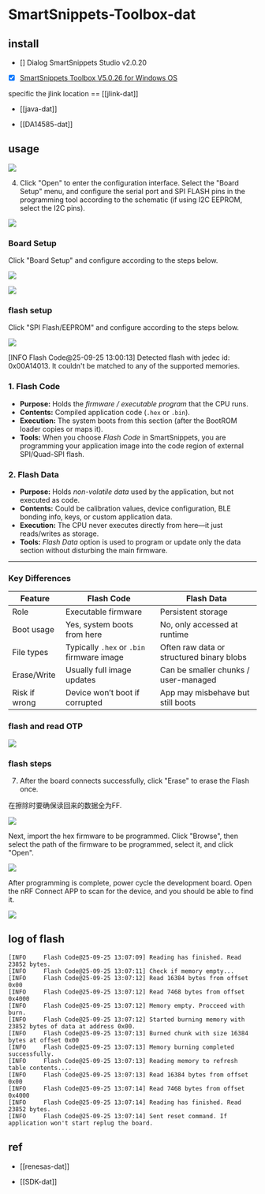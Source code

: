 # SmartSnippets-Toolbox-dat

## install 


- [] Dialog SmartSnippets Studio v2.0.20

- [x] [SmartSnippets Toolbox V5.0.26 for Windows OS](https://www.renesas.com/en/document/sws/smartsnippets-toolbox-v5026-windows-os?r=1618132)


specific the jlink location == [[jlink-dat]]

- [[java-dat]]

- [[DA14585-dat]]

## usage 

![](2025-09-24-15-42-27.png)


4. Click "Open" to enter the configuration interface. Select the "Board Setup" menu, and configure the serial port and SPI FLASH pins in the programming tool according to the schematic (if using I2C EEPROM, select the I2C pins).

![](2025-09-24-15-43-19.png)

### Board Setup

Click "Board Setup" and configure according to the steps below.

![](2025-09-24-15-45-11.png)

![](2025-09-25-12-58-42.png)

### flash setup

Click "SPI Flash/EEPROM" and configure according to the steps below.

![](2025-09-24-15-46-23.png)

[INFO     Flash Code@25-09-25 13:00:13] Detected flash with jedec id: 0x00A14013. It couldn't be matched to any of the supported memories.




### 1. Flash Code

- **Purpose:** Holds the *firmware / executable program* that the CPU runs.
- **Contents:** Compiled application code (`.hex` or `.bin`).
- **Execution:** The system boots from this section (after the BootROM loader copies or maps it).
- **Tools:** When you choose *Flash Code* in SmartSnippets, you are programming your application image into the code region of external SPI/Quad-SPI flash.

### 2. Flash Data

- **Purpose:** Holds *non-volatile data* used by the application, but not executed as code.
- **Contents:** Could be calibration values, device configuration, BLE bonding info, keys, or custom application data.
- **Execution:** The CPU never executes directly from here—it just reads/writes as storage.
- **Tools:** *Flash Data* option is used to program or update only the data section without disturbing the main firmware.

---

### Key Differences

| Feature         | Flash Code | Flash Data |
|-----------------|------------|------------|
| Role            | Executable firmware | Persistent storage |
| Boot usage      | Yes, system boots from here | No, only accessed at runtime |
| File types      | Typically `.hex` or `.bin` firmware image | Often raw data or structured binary blobs |
| Erase/Write     | Usually full image updates | Can be smaller chunks / user-managed |
| Risk if wrong   | Device won’t boot if corrupted | App may misbehave but still boots |




### flash and read OTP 

![](2025-09-25-13-01-59.png)

### flash steps 

7. After the board connects successfully, click "Erase" to erase the Flash once.

在擦除时要确保读回来的数据全为FF.


![](2025-09-24-15-47-04.png)

Next, import the hex firmware to be programmed. Click "Browse", then select the path of the firmware to be programmed, select it, and click "Open".

![](2025-09-24-15-47-33.png)

After programming is complete, power cycle the development board. Open the nRF Connect APP to scan for the device, and you should be able to find it.

![](2025-09-24-15-47-59.png)

## log of flash 

    [INFO     Flash Code@25-09-25 13:07:09] Reading has finished. Read 23852 bytes.
    [INFO     Flash Code@25-09-25 13:07:11] Check if memory empty...
    [INFO     Flash Code@25-09-25 13:07:12] Read 16384 bytes from offset 0x00
    [INFO     Flash Code@25-09-25 13:07:12] Read 7468 bytes from offset 0x4000
    [INFO     Flash Code@25-09-25 13:07:12] Memory empty. Procceed with burn.
    [INFO     Flash Code@25-09-25 13:07:12] Started burning memory with 23852 bytes of data at address 0x00.
    [INFO     Flash Code@25-09-25 13:07:13] Burned chunk with size 16384 bytes at offset 0x00
    [INFO     Flash Code@25-09-25 13:07:13] Memory burning completed successfully.
    [INFO     Flash Code@25-09-25 13:07:13] Reading memory to refresh table contents....
    [INFO     Flash Code@25-09-25 13:07:13] Read 16384 bytes from offset 0x00
    [INFO     Flash Code@25-09-25 13:07:14] Read 7468 bytes from offset 0x4000
    [INFO     Flash Code@25-09-25 13:07:14] Reading has finished. Read 23852 bytes.
    [INFO     Flash Code@25-09-25 13:07:14] Sent reset command. If application won't start replug the board.


## ref 

- [[renesas-dat]]

- [[SDK-dat]]